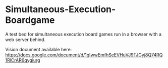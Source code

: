 # Simultaneous-Execution-Boardgame
A test bed for simultaneous execution board games run in a browser with a web server behind.

Vision document available here: https://docs.google.com/document/d/1gIwwEmfhSeEVHuVJ9TJGyj8Q74RQ1RlCrAR6qygiurg
